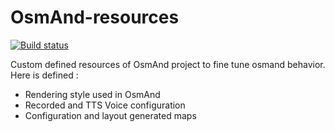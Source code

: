 OsmAnd-resources
================

[![Build status](https://travis-ci.org/jmakovicka/OsmAnd-resources.svg?branch=master)](https://travis-ci.org/jmakovicka/OsmAnd-resources)

Custom defined resources of OsmAnd project to fine tune osmand behavior.
Here is defined : 
* Rendering style used in OsmAnd
* Recorded and TTS Voice configuration
* Configuration and layout generated maps
